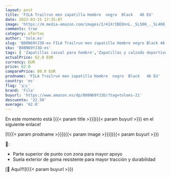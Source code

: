 ```yaml
---
layout: post
title: 'FILA Trailrun men zapatilla Hombre  negro  Black   46 EU'
date: 2022-03-15 17:35:07
image: 'https://m.media-amazon.com/images/I/41XrIBE0nnL._SL500_._SL400_.jpg'
comments: true
category: ofertas
author: 'tole.es'
slug: 'B08N69YJ3D-es FILA Trailrun men zapatilla Hombre negro Black 46 EU'
sku: 'B08N69YJ3D-es'
tags: [ 'Zapatillas casual para hombre','Zapatillas y calzado deportivo para hombre','Zapatos','Zapatos para hombre','Zapatos y complementos','fila','zapatilla', ]
actualPrice: 62.0 EUR
currency: EUR
price: 62.0
comparePrice: 80.0 EUR
prodname: 'FILA Trailrun men zapatilla Hombre  negro  Black   46 EU'
country: 'es'
flag: '🇪🇸'
brand: 'Fila'
buyurl: 'https://www.amazon.es/dp/B08N69YJ3D/?tag=tolees-21'
descuento: '22.50'
average: '62.0'
---
```


En este momento está [{{< param title >}}]({{< param buyurl >}}) en el siguiente enlace!

[![{{< param prodname >}}]({{< param image >}})]({{< param buyurl >}})

🔎:

- Parte superior de punto con zona para mayor apoyo
- Suela exterior de goma resistente para mayor tracción y durabilidad

[🛒 Aquí!!!]({{< param buyurl >}})
